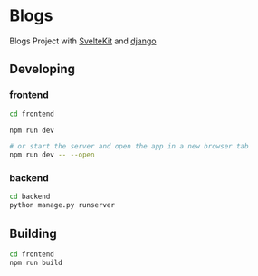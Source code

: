 # Blogs

Blogs Project with [SvelteKit](https://kit.svelte.dev/docs/) and [django](https://www.djangoproject.com/)
## Developing

### frontend
```bash
cd frontend

npm run dev

# or start the server and open the app in a new browser tab
npm run dev -- --open
```
### backend
```bash
cd backend
python manage.py runserver
```

## Building

```bash
cd frontend
npm run build
```



